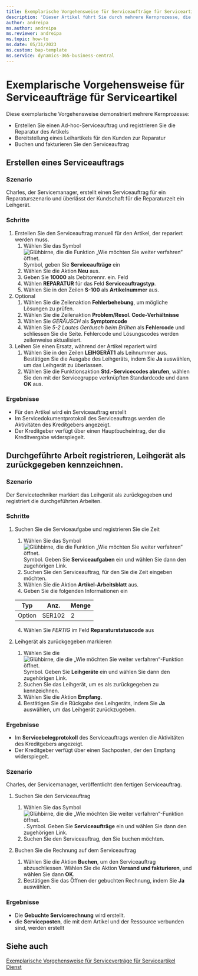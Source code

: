 ```yaml
---
title: Exemplarische Vorgehensweise für Serviceaufträge für Serviceartikel
description: 'Dieser Artikel führt Sie durch mehrere Kernprozesse, die Serviceaufträge und Artikel betreffen.'
author: andreipa
ms.author: andreipa
ms.reviewer: andreipa
ms.topic: how-to
ms.date: 05/31/2023
ms.custom: bap-template
ms.service: dynamics-365-business-central
---
```


# <a name="walkthrough-of-service-orders-for-service-items"></a>Exemplarische Vorgehensweise für Serviceaufträge für Serviceartikel

Diese exemplarische Vorgehensweise demonstriert mehrere Kernprozesse:

- Erstellen Sie einen Ad-hoc-Serviceauftrag und registrieren Sie die Reparatur des Artikels
- Bereitstellung eines Leihartikels für den Kunden zur Reparatur
- Buchen und fakturieren Sie den Serviceauftrag
    
## <a name="creating-a-service-order"></a>Erstellen eines Serviceauftrags

### <a name="scenario"></a>Szenario

Charles, der Servicemanager, erstellt einen Serviceauftrag für ein Reparaturszenario und überlässt der Kundschaft für die Reparaturzeit ein Leihgerät.

### <a name="steps"></a>Schritte

1. Erstellen Sie den Serviceauftrag manuell für den Artikel, der repariert werden muss.
   1. Wählen Sie das Symbol ![Glühbirne, die die Funktion „Wie möchten Sie weiter verfahren“ öffnet.](../../media/ui-search/search_small.png "Wie möchten Sie weiter verfahren?") Symbol, geben Sie **Serviceaufträge** ein
   2. Wählen Sie die Aktion **Neu** aus.
   3. Geben Sie **10000** als Debitorennr. ein. Feld
   4. Wählen **REPARATUR** für das Feld **Serviceauftragstyp**.
   5. Wählen Sie in den Zeilen **S-100** als **Artikelnummer** aus.
2. Optional
   1. Wählen Sie die Zeilenaktion **Fehlerbehebung**, um mögliche Lösungen zu prüfen.
   2. Wählen Sie die Zeilenaktion **Problem/Resol. Code-Verhältnisse**
   3. Wählen Sie *GERÄUSCH* als **Symptomcode**
   4. Wählen Sie *5-2 Lautes Geräusch beim Brühen* als **Fehlercode** und schliessen Sie die Seite. Fehlercode und Lösungscodes werden zeilenweise aktualisiert.
3. Leihen Sie einen Ersatz, während der Artikel repariert wird
   1. Wählen Sie in den Zeilen **LEIHGERÄT1** als Leihnummer aus. Bestätigen Sie die Ausgabe des Leihgeräts, indem Sie **Ja** auswählen, um das Leihgerät zu überlassen. 
   2. Wählen Sie die Funktionsaktion **Std.-Servicecodes abrufen**, wählen Sie den mit der Servicegruppe verknüpften Standardcode und dann **OK** aus.
   
### <a name="results"></a>Ergebnisse

- Für den Artikel wird ein Serviceauftrag erstellt
- Im Servicedokumentprotokoll des Serviceauftrags werden die Aktivitäten des Kreditgebers angezeigt.
- Der Kreditgeber verfügt über einen Hauptbucheintrag, der die Kreditvergabe widerspiegelt.
   

## <a name="register-performed-work-mark-loaner-as-returned"></a>Durchgeführte Arbeit registrieren, Leihgerät als zurückgegeben kennzeichnen.

### <a name="scenario-1"></a>Szenario

Der Servicetechniker markiert das Leihgerät als zurückgegeben und registriert die durchgeführten Arbeiten.

### <a name="steps-1"></a>Schritte

1. Suchen Sie die Serviceaufgabe und registrieren Sie die Zeit 
   1. Wählen Sie das Symbol ![Glühbirne, die die Funktion „Wie möchten Sie weiter verfahren“ öffnet.](../../media/ui-search/search_small.png "Wie möchten Sie weiter verfahren?") Symbol. Geben Sie **Serviceaufgaben** ein und wählen Sie dann den zugehörigen Link.
   2. Suchen Sie den Serviceauftrag, für den Sie die Zeit eingeben möchten.
   3. Wählen Sie die Aktion **Artikel-Arbeitsblatt** aus.
   4. Geben Sie die folgenden Informationen ein

    |Typ|Anz.|Menge|
    |----|---|--------|  
    |Option|SER102|2|

   4. Wählen Sie *FERTIG* im Feld **Reparaturstatuscode** aus
    
2. Leihgerät als zurückgegeben markieren
   1. Wählen Sie die ![Glühbirne, die die „Wie möchten Sie weiter verfahren“-Funktion öffnet.](../../media/ui-search/search_small.png "Wie möchten Sie weiter verfahren?") Symbol. Geben Sie **Leihgeräte** ein und wählen Sie dann den zugehörigen Link.
   2. Suchen Sie das Leihgerät, um es als zurückgegeben zu kennzeichnen.
   3. Wählen Sie die Aktion **Empfang**. 
   4. Bestätigen Sie die Rückgabe des Leihgeräts, indem Sie **Ja** auswählen, um das Leihgerät zurückzugeben.
      
### <a name="results-1"></a>Ergebnisse

- Im **Servicebelegprotokoll** des Serviceauftrags werden die Aktivitäten des Kreditgebers angezeigt.
- Der Kreditgeber verfügt über einen Sachposten, der den Empfang widerspiegelt.


### <a name="scenario-2"></a>Szenario

Charles, der Servicemanager, veröffentlicht den fertigen Serviceauftrag.

1. Suchen Sie den Serviceauftrag 
   1. Wählen Sie das Symbol ![Glühbirne, die die „Wie möchten Sie weiter verfahren“-Funktion öffnet.](../../media/ui-search/search_small.png "Tell Me-Funktion"). Symbol. Geben Sie **Serviceaufträge** ein und wählen Sie dann den zugehörigen Link.
   2. Suchen Sie den Serviceauftrag, den Sie buchen möchten.

2. Buchen Sie die Rechnung auf dem Serviceauftrag
   1. Wählen Sie die Aktion **Buchen**, um den Serviceauftrag abzuschliessen. Wählen Sie die Aktion **Versand und fakturieren**, und wählen Sie dann **OK**.
   2. Bestätigen Sie das Öffnen der gebuchten Rechnung, indem Sie **Ja** auswählen. 
### <a name="results-2"></a>Ergebnisse

- Die **Gebuchte Servicerechnung** wird erstellt.
- die **Serviceposten**, die mit dem Artikel und der Ressource verbunden sind, werden erstellt

## <a name="see-also"></a>Siehe auch
[Exemplarische Vorgehensweise für Serviceverträge für Serviceartikel](service-contract-flow.md)  
[Dienst](../../service-service.md)
